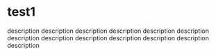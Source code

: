 # test1
description description description description description description description description description description description description description 
